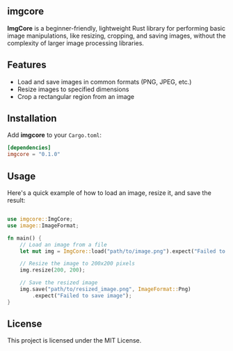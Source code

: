 ## imgcore

**ImgCore** is a beginner-friendly, lightweight Rust library for performing basic image manipulations, like resizing, cropping, and saving images, without the complexity of larger image processing libraries.

## Features

- Load and save images in common formats (PNG, JPEG, etc.)
- Resize images to specified dimensions
- Crop a rectangular region from an image

## Installation

Add **imgcore** to your `Cargo.toml`:

```toml
[dependencies]
imgcore = "0.1.0"
```
## Usage

Here's a quick example of how to load an image, resize it, and save the result:

```rust

use imgcore::ImgCore;
use image::ImageFormat;

fn main() {
    // Load an image from a file
    let mut img = ImgCore::load("path/to/image.png").expect("Failed to load image");

    // Resize the image to 200x200 pixels
    img.resize(200, 200);

    // Save the resized image
    img.save("path/to/resized_image.png", ImageFormat::Png)
        .expect("Failed to save image");
}
```

## License
This project is licensed under the MIT License.